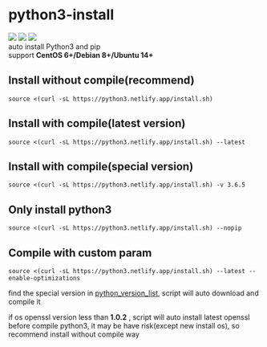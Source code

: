# python3-install
![](https://img.shields.io/github/stars/Jrohy/python3-install.svg)   ![](https://img.shields.io/github/forks/Jrohy/python3-install.svg) ![](https://img.shields.io/github/license/Jrohy/python3-install.svg)  
auto install Python3 and pip  
support **CentOS 6+/Debian 8+/Ubuntu 14+**

## Install without compile(recommend)
```
source <(curl -sL https://python3.netlify.app/install.sh)
```

## Install with compile(latest version)
```
source <(curl -sL https://python3.netlify.app/install.sh) --latest
```

## Install with compile(special version)
```
source <(curl -sL https://python3.netlify.app/install.sh) -v 3.6.5
```

## Only install python3
```
source <(curl -sL https://python3.netlify.app/install.sh) --nopip
```

## Compile with custom param
```
source <(curl -sL https://python3.netlify.app/install.sh) --latest --enable-optimizations
```

find the special version in [python_version_list](https://www.python.org/ftp/python/), script will auto download and compile it   

if os openssl version less than **1.0.2** , script will auto install latest openssl before compile python3, it may be have risk(except new install os), so recommend install without compile way